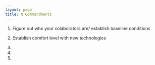 ```yaml
---
layout: page
title: N Commandments
---
```


1. Figure out who your colaborators are/ establish baseline conditions

2. Establish comfort level with new technologies

3.

4.

5.
